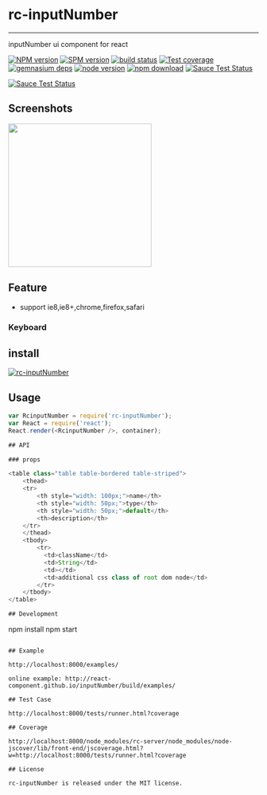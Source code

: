 # rc-inputNumber
---

inputNumber ui component for react

[![NPM version][npm-image]][npm-url]
[![SPM version](http://spmjs.io/badge/rc-inputNumber)](http://spmjs.io/package/rc-inputNumber)
[![build status][travis-image]][travis-url]
[![Test coverage][coveralls-image]][coveralls-url]
[![gemnasium deps][gemnasium-image]][gemnasium-url]
[![node version][node-image]][node-url]
[![npm download][download-image]][download-url]
[![Sauce Test Status](https://saucelabs.com/buildstatus/rc-inputNumber)](https://saucelabs.com/u/rc-inputNumber)

[![Sauce Test Status](https://saucelabs.com/browser-matrix/rc-inputNumber.svg)](https://saucelabs.com/u/rc-inputNumber)

[npm-image]: http://img.shields.io/npm/v/rc-inputNumber.svg?style=flat-square
[npm-url]: http://npmjs.org/package/rc-inputNumber
[travis-image]: https://img.shields.io/travis/react-component/inputNumber.svg?style=flat-square
[travis-url]: https://travis-ci.org/react-component/inputNumber
[coveralls-image]: https://img.shields.io/coveralls/react-component/inputNumber.svg?style=flat-square
[coveralls-url]: https://coveralls.io/r/react-component/inputNumber?branch=master
[gemnasium-image]: http://img.shields.io/gemnasium/react-component/inputNumber.svg?style=flat-square
[gemnasium-url]: https://gemnasium.com/react-component/inputNumber
[node-image]: https://img.shields.io/badge/node.js-%3E=_0.10-green.svg?style=flat-square
[node-url]: http://nodejs.org/download/
[download-image]: https://img.shields.io/npm/dm/rc-inputNumber.svg?style=flat-square
[download-url]: https://npmjs.org/package/rc-inputNumber

## Screenshots

<img src="http://gtms02.alicdn.com/tps/i2/TB1luFKHXXXXXb3XXXXl4OqLpXX-574-596.png" width="288"/>


## Feature

* support ie8,ie8+,chrome,firefox,safari

### Keyboard



## install

[![rc-inputNumber](https://nodei.co/npm/rc-inputNumber.png)](https://npmjs.org/package/rc-inputNumber)

## Usage

```js
var RcinputNumber = require('rc-inputNumber');
var React = require('react');
React.render(<RcinputNumber />, container);

## API

### props

<table class="table table-bordered table-striped">
    <thead>
    <tr>
        <th style="width: 100px;">name</th>
        <th style="width: 50px;">type</th>
        <th style="width: 50px;">default</th>
        <th>description</th>
    </tr>
    </thead>
    <tbody>
        <tr>
          <td>className</td>
          <td>String</td>
          <td></td>
          <td>additional css class of root dom node</td>
        </tr>
    </tbody>
</table>

## Development

```
npm install
npm start
```

## Example

http://localhost:8000/examples/

online example: http://react-component.github.io/inputNumber/build/examples/

## Test Case

http://localhost:8000/tests/runner.html?coverage

## Coverage

http://localhost:8000/node_modules/rc-server/node_modules/node-jscover/lib/front-end/jscoverage.html?w=http://localhost:8000/tests/runner.html?coverage

## License

rc-inputNumber is released under the MIT license.